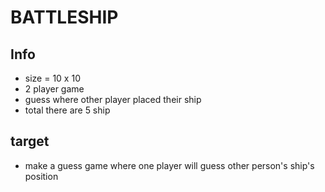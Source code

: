 # BATTLESHIP

## Info

- size = 10 x 10
- 2 player game
- guess where other player placed their ship
- total there are 5 ship

## target

- make a guess game where one player will guess other person's ship's position